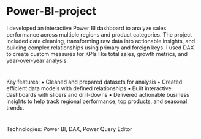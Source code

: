# Power-BI-project

I developed an interactive Power BI dashboard to analyze sales performance across multiple regions and product categories. The project included data cleaning, transforming raw data into actionable insights, and building complex relationships using primary and foreign keys. I used DAX to create custom measures for KPIs like total sales, growth metrics, and year-over-year analysis.
#
Key features:
•	Cleaned and prepared datasets for analysis
•	Created efficient data models with defined relationships
•	Built interactive dashboards with slicers and drill-downs
•	Delivered actionable business insights to help track regional performance, top products, and seasonal trends.
#
Technologies: Power BI, DAX, Power Query Editor
